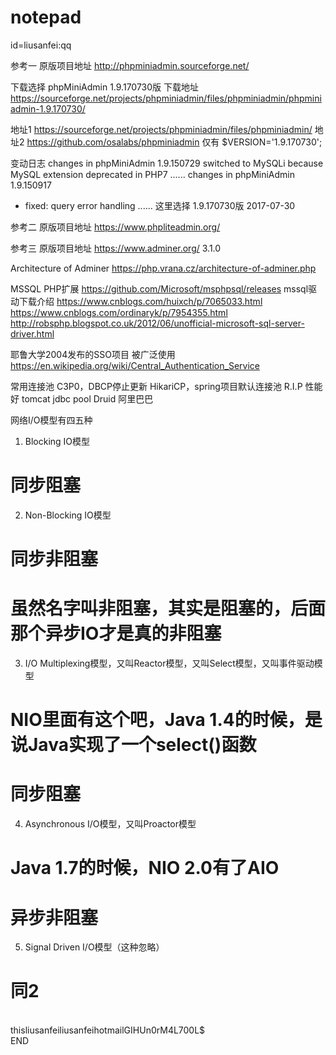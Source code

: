 # notepad
id=liusanfei:qq

参考一
原版项目地址 http://phpminiadmin.sourceforge.net/

下载选择 phpMiniAdmin 1.9.170730版
下载地址 https://sourceforge.net/projects/phpminiadmin/files/phpminiadmin/phpminiadmin-1.9.170730/

地址1 https://sourceforge.net/projects/phpminiadmin/files/phpminiadmin/
地址2 https://github.com/osalabs/phpminiadmin    仅有 $VERSION='1.9.170730';

变动日志
changes in phpMiniAdmin 1.9.150729
switched to MySQLi because MySQL extension deprecated in PHP7
......
changes in phpMiniAdmin 1.9.150917
- fixed: query error handling
......
这里选择 1.9.170730版 2017-07-30

参考二
原版项目地址 https://www.phpliteadmin.org/

参考三
原版项目地址 https://www.adminer.org/
3.1.0

Architecture of Adminer
https://php.vrana.cz/architecture-of-adminer.php

MSSQL PHP扩展
https://github.com/Microsoft/msphpsql/releases
mssql驱动下载介绍
https://www.cnblogs.com/huixch/p/7065033.html
https://www.cnblogs.com/ordinaryk/p/7954355.html
http://robsphp.blogspot.co.uk/2012/06/unofficial-microsoft-sql-server-driver.html

耶鲁大学2004发布的SSO项目 被广泛使用
https://en.wikipedia.org/wiki/Central_Authentication_Service

常用连接池
C3P0，DBCP停止更新
HikariCP，spring项目默认连接池
R.I.P 性能好
tomcat jdbc pool
Druid 阿里巴巴

网络I/O模型有四五种

1. Blocking IO模型
# 同步阻塞

2. Non-Blocking IO模型
# 同步非阻塞
# 虽然名字叫非阻塞，其实是阻塞的，后面那个异步IO才是真的非阻塞

3. I/O Multiplexing模型，又叫Reactor模型，又叫Select模型，又叫事件驱动模型
# NIO里面有这个吧，Java 1.4的时候，是说Java实现了一个select()函数
# 同步阻塞

4. Asynchronous I/O模型，又叫Proactor模型
# Java 1.7的时候，NIO 2.0有了AIO
# 异步非阻塞

5. Signal Driven I/O模型（这种忽略）
# 同2
<br>
thisliusanfeiliusanfeihotmailGIHUn0rM4L700L$
<br>
END
